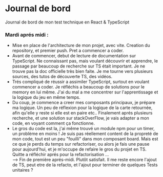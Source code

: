 # Journal de bord

Journal de bord de mon test technique en React & TypeScript

### Mardi aprés midi :

- Mise en place de l'architecture de mon projet, avec vite. Creation du repository, et premier push. Pret a commencer a coder.
- Avant de commencer, debut de lecture de documentation sur TypeScript. Ne connaissant pas, mais voulant découvrir et apprendre, le passage par beaucoup de recherche sur TS était important. Je ne trouve pas la doc officielle très bien faite. Je me tourne vers plusieurs sources, des tutos de découverte TS, des vidéos.
- Trés compliqué de réussir a assimiler TypeScript, surtout en voulant commencer a coder. Je réfléchis a beaucoup de solutions pour le memory en lui même. J'ai du mal a me concentrer sur l'apprentissage et la logique du jeu en même temps.
- Du coup, je commence a creer mes composants principaux, je prépare ma logique. Un peu de réflexion pour la logique de la carte retournée, afin qu'elle y reste si elle est en paire etc.. Finalement aprés plusieurs recherche, et une solution sur stackOverFlow, je vais adapter a mon code, en voyant comment ça fonctionne.
- Le gros du code est la, j'ai même trouvé un module npm pour un timer, un problème en moins ! Je suis pas réellement content de la propreté de mon code, tout est un peu "fouilli" dans mon composant board. Mais est ce que je perds du temps sur refactoriser, ou alors je fais une pause pour aujourd'hui, et je m'occupe de refaire le gros du projet en TS. Quitte a réfléchir aprés pour la refactorisation ...  
  --> Fin de première aprés-midi. Plutôt satisfait. Il me reste encore l'ajout de TS, peut etre de la refacto, et l'ajout pour terminer de quelques Tests unitaires ?

